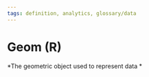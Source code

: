 ```yaml
---
tags: definition, analytics, glossary/data
---
```

#  Geom (R)
*The geometric object used to represent data *